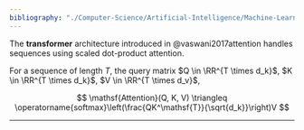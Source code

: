```yaml
---
bibliography: "./Computer-Science/Artificial-Intelligence/Machine-Learning/papers.bib"
---
```


The **transformer** architecture introduced in @vaswani2017attention handles sequences using scaled dot-product attention. 

For a sequence of length $T$, the query matrix $Q \in \RR^{T \times d_k}$, $K \in \RR^{T \times d_k}$, $V \in \RR^{T \times d_v}$,

$$
\mathsf{Attention}(Q, K, V) \triangleq \operatorname{softmax}\left(\frac{QK^\mathsf{T}}{\sqrt{d_k}}\right)V
$$

---